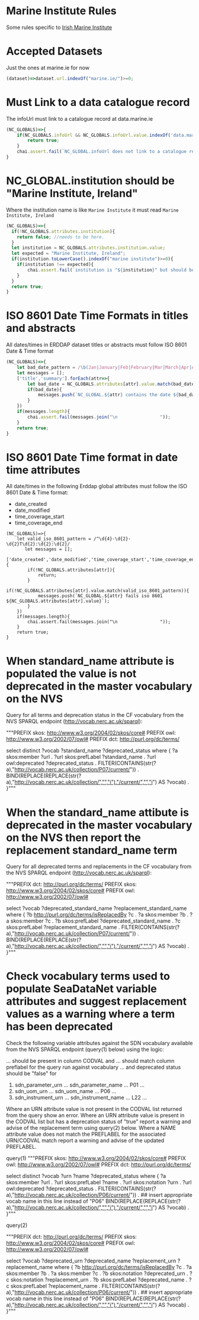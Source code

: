 # Marine Institute Rules

Some rules specific to [Irish Marine Institute](https://www.marine.ie/)

# Accepted Datasets
Just the ones at marine.ie for now

```javascript
(dataset)=>dataset.url.indexOf("marine.ie/")>=0;
```

# Must Link to a data catalogue record
The infoUrl must link to a catalogue record at data.marine.ie

```javascript
(NC_GLOBALS)=>{
    if(NC_GLOBALS.infoUrl && NC_GLOBALS.infoUrl.value.indexOf('data.marine.ie')>=0){
        return true;
    }
    chai.assert.fail(`NC_GLOBAL.infoUrl does not link to a catalogue record at data.marine.ie`)
}
```

# NC_GLOBAL.institution should be "Marine Institute, Ireland"

Where the institution name is like `Marine Institute` it must read `Marine Institute, Ireland`
```javascript
(NC_GLOBALS)=>{
  if(!NC_GLOBALS.attributes.institution){
    return false; //needs to be here.
  }
  let institution = NC_GLOBALS.attributes.institution.value;
  let expected = "Marine Institute, Ireland";
  if(institution.toLowerCase().indexOf("marine institute")>=0){
    if(institution !== expected){
        chai.assert.fail(`institution is "${institution}" but should be "${expected}"`)
    }
  }
  return true;
}

```

# ISO 8601 Date Time Formats in titles and abstracts
All dates/times in ERDDAP dataset titles or abstracts must follow ISO 8601 Date & Time format

```javascript
(NC_GLOBALS)=>{
    let bad_date_pattern = /\b(Jan|January|Feb|February|Mar|March|Apr|April|May|Jun|June|Jul|July|Aug|August|Sep|Sept|September|Oct|October|Nov|November|Dec|December)[,]{0,1}.\d{4}/;
    let messages = [];
    ['title','summary'].forEach(attr=>{
        let bad_date = NC_GLOBALS.attributes[attr].value.match(bad_date_pattern);
        if(bad_date){
            messages.push(`NC_GLOBAL.${attr} contains the date ${bad_date[0]}`);
        }
    })
    if(messages.length){
        chai.assert.fail(messages.join("\n                "));
    }
    return true;
}
```

# ISO 8601 Date Time format in date time attributes
All date/times in the following Erddap global attributes must follow the ISO 8601 Date & Time format:
- date_created
- date_modified
- time_coverage_start
- time_coverage_end

```
(NC_GLOBALS)=>{
    let valid_iso_8601_pattern = /^\d{4}-\d{2}-\d{2}T\d{2}:\d{2}:\d{2}/
       let messages = [];
    ['date_created','date_modified','time_coverage_start','time_coverage_end'].forEach(attr=>{
        if(!NC_GLOBALS.attributes[attr]){
            return;
        }
        if(!NC_GLOBALS.attributes[attr].value.match(valid_iso_8601_pattern)){
            messages.push(`NC_GLOBAL.${attr} fails iso 8601 ${NC_GLOBALS.attributes[attr].value}`);
        }
    })
    if(messages.length){
        chai.assert.fail(messages.join("\n                "));
    }
    return true;
}
```

# When standard_name attribute is populated the value is not deprecated in the master vocabulary on the NVS
Query for all terms and deprecation status in the CF vocabulary from the NVS SPARQL endpoint (http://vocab.nerc.ac.uk/sparql):

"""PREFIX skos: <http://www.w3.org/2004/02/skos/core#>
PREFIX owl: <http://www.w3.org/2002/07/owl#>
PREFIX dct: <http://purl.org/dc/terms/>

select distinct ?vocab ?standard_name ?deprecated_status
where {
?a skos:member ?url .
?url skos:prefLabel ?standard_name .
?url owl:deprecated ?deprecated_status .
FILTER(CONTAINS(str(?a),"http://vocab.nerc.ac.uk/collection/P07/current/")) .
BIND(REPLACE(REPLACE(str(?a),"http://vocab.nerc.ac.uk/collection/","","i"),"/current/","","i") AS ?vocab) .
}"""

# When the standard_name attibute is deprecated in the master vocabulary on the NVS then report the replacement standard_name term
Query for all deprecated terms and replacements in the CF vocabulary from the NVS SPARQL endpoint (http://vocab.nerc.ac.uk/sparql):

"""PREFIX dct: <http://purl.org/dc/terms/>
PREFIX skos: <http://www.w3.org/2004/02/skos/core#>
PREFIX owl: <http://www.w3.org/2002/07/owl#>

select ?vocab ?deprecated_standard_name ?replacement_standard_name
where {
    ?b <http://purl.org/dc/terms/isReplacedBy> ?c .
    ?a skos:member ?b .
    ?a skos:member ?c .
    ?b skos:prefLabel ?deprecated_standard_name .
    ?c skos:prefLabel ?replacement_standard_name .
    FILTER(CONTAINS(str(?a),"http://vocab.nerc.ac.uk/collection/P07/current/")) .
    BIND(REPLACE(REPLACE(str(?a),"http://vocab.nerc.ac.uk/collection/","","i"),"/current/","","i") AS ?vocab) .
    }"""

# Check vocabulary terms used to populate SeaDataNet variable attributes and suggest replacement values as a warning where a term has been deprecated
Check the following variable attributes against the SDN vocabulary available from the NVS SPARQL endpoint (query(1) below) using the logic:

... should be present in column CODVAL and ... should match column preflabel for the query run against vocabulary ... and deprecated status should be "false"
for
1. sdn_parameter_urn ... sdn_parameter_name ... P01 ... 
2. sdn_uom_urn ... sdn_uom_name ... P06 ...
3. sdn_instrument_urn ... sdn_instrument_name ... L22 ...

Where an URN attribute value is not present in the CODVAL list returned from the query show an error.
Where an URN attribute value is present in the CODVAL list but has a deprecation status of "true" report a warning and advise of the replacement term using query(2) below.
Where a NAME attribute value does not match the PREFLABEL for the associated URN/CODVAL match report a warning and advise of the updated PREFLABEL.

query(1)
"""PREFIX skos: <http://www.w3.org/2004/02/skos/core#>
PREFIX owl: <http://www.w3.org/2002/07/owl#>
PREFIX dct: <http://purl.org/dc/terms/>
    
select distinct ?vocab ?urn ?name ?deprecated_status
where {
?a skos:member ?url .
?url skos:prefLabel ?name .
?url skos:notation ?urn .
?url owl:deprecated ?deprecated_status .
FILTER(CONTAINS(str(?a),"http://vocab.nerc.ac.uk/collection/P06/current/")) .                ## insert appropriate vocab name in this line instead of "P06"
BIND(REPLACE(REPLACE(str(?a),"http://vocab.nerc.ac.uk/collection/","","i"),"/current/","","i") AS ?vocab) .
}"""

query(2)

"""PREFIX dct: <http://purl.org/dc/terms/>
PREFIX skos: <http://www.w3.org/2004/02/skos/core#>
PREFIX owl: <http://www.w3.org/2002/07/owl#>

select ?vocab ?deprecated_urn ?deprecated_name ?replacement_urn ?replacement_name
where {
    ?b <http://purl.org/dc/terms/isReplacedBy> ?c .
    ?a skos:member ?b .
    ?a skos:member ?c .
    ?b skos:notation ?deprecated_urn .
    ?c skos:notation ?replacement_urn .
    ?b skos:prefLabel ?deprecated_name .
    ?c skos:prefLabel ?replacement_name .
    FILTER(CONTAINS(str(?a),"http://vocab.nerc.ac.uk/collection/P06/current/")) .              ## insert appropriate vocab name in this line instead of "P06"
    BIND(REPLACE(REPLACE(str(?a),"http://vocab.nerc.ac.uk/collection/","","i"),"/current/","","i") AS ?vocab) .
    }"""
